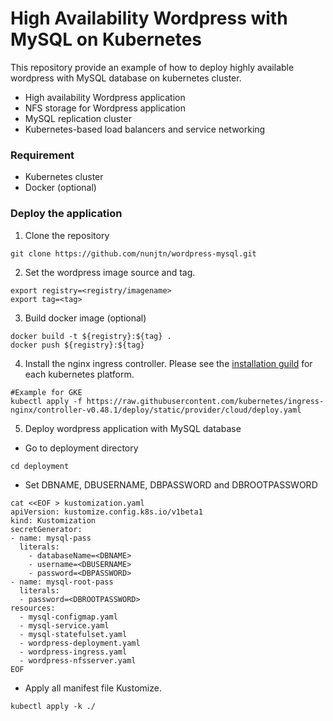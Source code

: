 # High Availability Wordpress with MySQL on Kubernetes

This repository provide an example of how to deploy highly available wordpress with MySQL database on kubernetes cluster.

- High availability Wordpress application
- NFS storage for Wordpress application
- MySQL replication cluster
- Kubernetes-based load balancers and service networking

### Requirement
- Kubernetes cluster
- Docker (optional)

### Deploy the application
1. Clone the repository 
```
git clone https://github.com/nunjtn/wordpress-mysql.git
```

2. Set the wordpress image source and tag.
```
export registry=<registry/imagename>
export tag=<tag>
```

3. Build docker image (optional)
```
docker build -t ${registry}:${tag} .
docker push ${registry}:${tag}
```

4. Install the nginx ingress controller. Please see the [installation guild](https://kubernetes.github.io/ingress-nginx/deploy/) for each kubernetes platform. 
```
#Example for GKE
kubectl apply -f https://raw.githubusercontent.com/kubernetes/ingress-nginx/controller-v0.48.1/deploy/static/provider/cloud/deploy.yaml
```

5. Deploy wordpress application with MySQL database
- Go to deployment directory
```
cd deployment
```
- Set DBNAME, DBUSERNAME, DBPASSWORD and DBROOTPASSWORD 
```
cat <<EOF > kustomization.yaml
apiVersion: kustomize.config.k8s.io/v1beta1
kind: Kustomization
secretGenerator:
- name: mysql-pass
  literals:
    - databaseName=<DBNAME>
    - username=<DBUSERNAME>
    - password=<DBPASSWORD>
- name: mysql-root-pass
  literals:
  - password=<DBROOTPASSWORD>
resources:
  - mysql-configmap.yaml
  - mysql-service.yaml
  - mysql-statefulset.yaml
  - wordpress-deployment.yaml
  - wordpress-ingress.yaml
  - wordpress-nfsserver.yaml
EOF
```
- Apply all manifest file Kustomize.
```
kubectl apply -k ./
```


